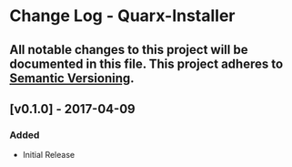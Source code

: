 # Change Log - Quarx-Installer
All notable changes to this project will be documented in this file.
This project adheres to [Semantic Versioning](http://semver.org/).
----

## [v0.1.0] - 2017-04-09

### Added
- Initial Release
